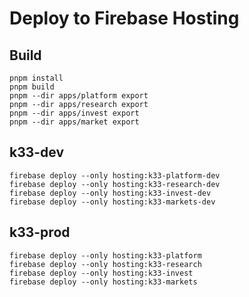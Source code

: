 # Deploy to Firebase Hosting

## Build

```shell
pnpm install
pnpm build
pnpm --dir apps/platform export
pnpm --dir apps/research export
pnpm --dir apps/invest export
pnpm --dir apps/market export

```
## k33-dev

```shell
firebase deploy --only hosting:k33-platform-dev
firebase deploy --only hosting:k33-research-dev
firebase deploy --only hosting:k33-invest-dev
firebase deploy --only hosting:k33-markets-dev
```

## k33-prod

```shell
firebase deploy --only hosting:k33-platform
firebase deploy --only hosting:k33-research
firebase deploy --only hosting:k33-invest
firebase deploy --only hosting:k33-markets
```
